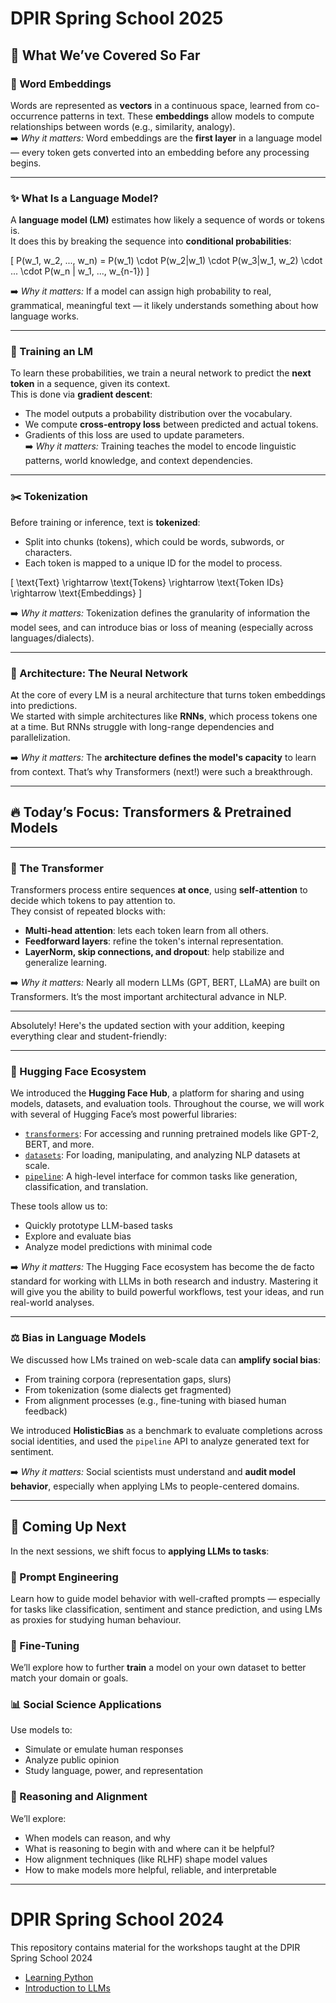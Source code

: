 # DPIR Spring School 2025

## 🧠 What We’ve Covered So Far

### 🧱 Word Embeddings  
Words are represented as **vectors** in a continuous space, learned from co-occurrence patterns in text. These **embeddings** allow models to compute relationships between words (e.g., similarity, analogy).  
➡️ *Why it matters:* Word embeddings are the **first layer** in a language model — every token gets converted into an embedding before any processing begins.

---

### ✨ What Is a Language Model?  
A **language model (LM)** estimates how likely a sequence of words or tokens is.  
It does this by breaking the sequence into **conditional probabilities**:

\[
P(w_1, w_2, ..., w_n) = P(w_1) \cdot P(w_2|w_1) \cdot P(w_3|w_1, w_2) \cdot ... \cdot P(w_n | w_1, ..., w_{n-1})
\]

➡️ *Why it matters:* If a model can assign high probability to real, grammatical, meaningful text — it likely understands something about how language works.

---

### 🔧 Training an LM  
To learn these probabilities, we train a neural network to predict the **next token** in a sequence, given its context.  
This is done via **gradient descent**:  
- The model outputs a probability distribution over the vocabulary.  
- We compute **cross-entropy loss** between predicted and actual tokens.  
- Gradients of this loss are used to update parameters.  
➡️ *Why it matters:* Training teaches the model to encode linguistic patterns, world knowledge, and context dependencies.

---

### ✂️ Tokenization  
Before training or inference, text is **tokenized**:  
- Split into chunks (tokens), which could be words, subwords, or characters.  
- Each token is mapped to a unique ID for the model to process.

\[
\text{Text} \rightarrow \text{Tokens} \rightarrow \text{Token IDs} \rightarrow \text{Embeddings}
\]

➡️ *Why it matters:* Tokenization defines the granularity of information the model sees, and can introduce bias or loss of meaning (especially across languages/dialects).

---

### 🧠 Architecture: The Neural Network  
At the core of every LM is a neural architecture that turns token embeddings into predictions.  
We started with simple architectures like **RNNs**, which process tokens one at a time. But RNNs struggle with long-range dependencies and parallelization.

➡️ *Why it matters:* The **architecture defines the model's capacity** to learn from context. That’s why Transformers (next!) were such a breakthrough.

---

## 🔥 Today’s Focus: Transformers & Pretrained Models

---

### 🔀 The Transformer  
Transformers process entire sequences **at once**, using **self-attention** to decide which tokens to pay attention to.  
They consist of repeated blocks with:
- **Multi-head attention**: lets each token learn from all others.
- **Feedforward layers**: refine the token's internal representation.
- **LayerNorm, skip connections, and dropout**: help stabilize and generalize learning.

➡️ *Why it matters:* Nearly all modern LLMs (GPT, BERT, LLaMA) are built on Transformers. It’s the most important architectural advance in NLP.

---

Absolutely! Here's the updated section with your addition, keeping everything clear and student-friendly:

---

### 🤗 Hugging Face Ecosystem  
We introduced the **Hugging Face Hub**, a platform for sharing and using models, datasets, and evaluation tools. Throughout the course, we will work with several of Hugging Face’s most powerful libraries:

- [`transformers`](https://github.com/huggingface/transformers): For accessing and running pretrained models like GPT-2, BERT, and more.  
- [`datasets`](https://huggingface.co/docs/datasets): For loading, manipulating, and analyzing NLP datasets at scale.  
- [`pipeline`](https://huggingface.co/docs/transformers/main_classes/pipelines): A high-level interface for common tasks like generation, classification, and translation.

These tools allow us to:
- Quickly prototype LLM-based tasks  
- Explore and evaluate bias  
- Analyze model predictions with minimal code

➡️ *Why it matters:* The Hugging Face ecosystem has become the de facto standard for working with LLMs in both research and industry. Mastering it will give you the ability to build powerful workflows, test your ideas, and run real-world analyses.

--- 

### ⚖️ Bias in Language Models  
We discussed how LMs trained on web-scale data can **amplify social bias**:
- From training corpora (representation gaps, slurs)
- From tokenization (some dialects get fragmented)
- From alignment processes (e.g., fine-tuning with biased human feedback)

We introduced **HolisticBias** as a benchmark to evaluate completions across social identities, and used the `pipeline` API to analyze generated text for sentiment.

➡️ *Why it matters:* Social scientists must understand and **audit model behavior**, especially when applying LMs to people-centered domains.

---


## 👀 Coming Up Next

In the next sessions, we shift focus to **applying LLMs to tasks**:

### 🧩 Prompt Engineering  
Learn how to guide model behavior with well-crafted prompts — especially for tasks like classification, sentiment and stance prediction, and using LMs as proxies for studying human behaviour.

### 🧪 Fine-Tuning  
We’ll explore how to further **train** a model on your own dataset to better match your domain or goals.

### 📊 Social Science Applications  
Use models to:
- Simulate or emulate human responses
- Analyze public opinion
- Study language, power, and representation

### 🧠 Reasoning and Alignment  
We’ll explore:
- When models can reason, and why
- What is reasoning to begin with and where can it be helpful? 
- How alignment techniques (like RLHF) shape model values
- How to make models more helpful, reliable, and interpretable

---


# DPIR Spring School 2024
This repository contains material for the workshops taught at the DPIR Spring School 2024

- [Learning Python](https://github.com/antndlcrx/oss_2024/blob/main/tutorials/oss_python_intro.ipynb)
- [Introduction to LLMs](https://github.com/antndlcrx/oss_2024/blob/main/tutorials/oss_python_intro.ipynb)


